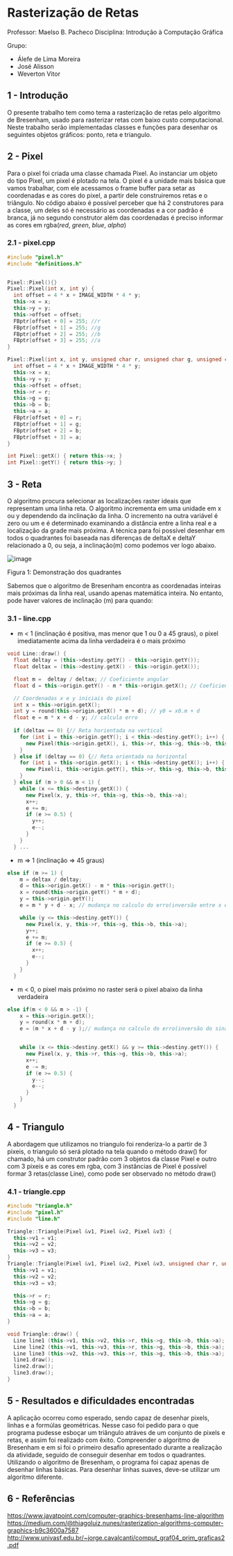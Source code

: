 # Rasterização de Retas

Professor: Maelso B. Pacheco
Disciplina: Introdução à Computação Gráfica

Grupo:

- Álefe de Lima Moreira
- José Alisson
- Weverton Vitor

## 1 - Introdução 

O presente trabalho tem como tema a rasterização de retas pelo algoritmo de Bresenham, usado para rasterizar retas com baixo custo computacional. Neste trabalho serão implementadas classes e funções para desenhar os seguintes objetos gráficos: ponto, reta e triangulo.

## 2 -  Pixel

Para o pixel foi criada uma classe chamada Pixel. Ao instanciar um objeto do tipo Pixel, um pixel é plotado na tela. O pixel é a unidade mais básica que vamos trabalhar, com ele acessamos o frame buffer para setar as coordenadas e as cores do pixel, a partir dele construiremos retas e o triângulo. No código abaixo é possível perceber que há 2 construtores para a classe, um deles só é necessário as coordenadas e a cor padrão é branca, já no segundo construtor além das coordenadas é preciso informar as cores em rgba(*red*, *green*, *blue*, *alpha*)

### 2.1 - pixel.cpp
```C++
#include "pixel.h"
#include "definitions.h"


Pixel::Pixel(){}
Pixel::Pixel(int x, int y) {
  int offset = 4 * x + IMAGE_WIDTH * 4 * y;
  this->x = x;
  this->y = y;
  this->offset = offset;
  FBptr[offset + 0] = 255; //r
  FBptr[offset + 1] = 255; //g
  FBptr[offset + 2] = 255; //b
  FBptr[offset + 3] = 255; //a
}

Pixel::Pixel(int x, int y, unsigned char r, unsigned char g, unsigned char b, unsigned char a) {
  int offset = 4 * x + IMAGE_WIDTH * 4 * y;
  this->x = x;
  this->y = y;
  this->offset = offset;
  this->r = r;
  this->g = g;
  this->b = b;
  this->a = a;
  FBptr[offset + 0] = r;
  FBptr[offset + 1] = g;
  FBptr[offset + 2] = b;
  FBptr[offset + 3] = a;
}

int Pixel::getX() { return this->x; }
int Pixel::getY() { return this->y; }


```
## 3 -  Reta

O algoritmo procura selecionar as localizações raster ideais que representam uma linha reta. O algoritmo incrementa em uma unidade em x ou y dependendo da inclinação da linha. O incremento na outra variável é zero ou um e é determinado examinando a distância entre a linha real e a localização da grade mais próxima. 
A técnica para foi possível desenhar em todos o quadrantes foi baseada nas diferenças de deltaX e deltaY relacionado a 0, ou seja, a inclinação(m) como podemos ver logo abaixo.

![image](https://user-images.githubusercontent.com/72952273/190861671-d8e63a17-6150-455c-ba35-0cad1b5a5040.png)

Figura 1: Demonstração dos quadrantes


Sabemos que o algoritmo de Bresenham encontra as coordenadas inteiras mais próximas da linha real, usando apenas matemática inteira. No entanto, pode haver valores de inclinação (m) para quando: 

### 3.1 - line.cpp
- m < 1 (inclinação é positiva, mas menor que 1 ou 0 a 45 graus), o pixel imediatamente acima da linha verdadeira é o mais próximo
```C++
void Line::draw() {
  float deltay = (this->destiny.getY() - this->origin.getY());
  float deltax = (this->destiny.getX() - this->origin.getX());

  float m =  deltay / deltax; // Coeficiente angular
  float d = this->origin.getY() - m * this->origin.getX(); // Coeficiente linear

  // Coordenadas x e y iniciais do pixel
  int x = this->origin.getX();
  int y = round(this->origin.getX() * m + d); // y0 = x0.m + d
  float e = m * x + d - y; // calcula erro
  
  if (deltax == 0) {// Reta horientada na vertical
    for (int i = this->origin.getY(); i < this->destiny.getY(); i++) {
      new Pixel(this->origin.getX(), i, this->r, this->g, this->b, this->a);
    }
  } else if (deltay == 0) {// Reta orientada na horizontal
    for (int i = this->origin.getX(); i < this->destiny.getX(); i++) {
      new Pixel(i, this->origin.getY(), this->r, this->g, this->b, this->a);
    }
  } else if (m > 0 && m < 1) {
    while (x <= this->destiny.getX()) {
      new Pixel(x, y, this->r, this->g, this->b, this->a);
      x++;
      e += m;
      if (e >= 0.5) {
        y++;
        e--;
      }
    }
  } ...
````
- m => 1 (inclinação => 45 graus)
```C++
else if (m >= 1) {
    m = deltax / deltay;
    d = this->origin.getX() - m * this->origin.getY();
    x = round(this->origin.getY() * m + d);
    y = this->origin.getY();
    e = m * y + d - x; // mudança no calculo do erro(inversão entre x e y)

    while (y <= this->destiny.getY()) {
      new Pixel(x, y, this->r, this->g, this->b, this->a);
      y++;
      e += m;
      if (e >= 0.5) {
        x++;
        e--;
      }
    }
  }
```
- m < 0, o pixel mais próximo no raster será o pixel abaixo da linha verdadeira
```C++
else if(m < 0 && m > -1) {
    x = this->origin.getX();
    y = round(x * m + d);
    e = (m * x + d - y );// mudança no calculo do erro(inversão do sinal de y)


    while (x <= this->destiny.getX() && y >= this->destiny.getY()) {
      new Pixel(x, y, this->r, this->g, this->b, this->a);
      x++;
      e -= m;
      if (e >= 0.5) {
        y--;
        e--;
      }
    }
  }
```

## 4 -   Triangulo
A abordagem que utilizamos no triangulo foi renderiza-lo a partir de 3 pixeis, o triangulo só será plotado na tela quando o método draw() for chamado, há um construtor padrão com 3 objetos da classe Pixel e outro com 3 pixeis e as cores em rgba, com 3 instâncias de Pixel é possível formar 3 retas(classe Line), como pode ser observado no método draw()

### 4.1 - triangle.cpp
```C++
#include "triangle.h"
#include "pixel.h"
#include "line.h"

Triangle::Triangle(Pixel &v1, Pixel &v2, Pixel &v3) {
  this->v1 = v1;
  this->v2 = v2;
  this->v3 = v3;
}
Triangle::Triangle(Pixel &v1, Pixel &v2, Pixel &v3, unsigned char r, unsigned char g, unsigned char b, unsigned char a) {
  this->v1 = v1;
  this->v2 = v2;
  this->v3 = v3;

  this->r = r;
  this->g = g;
  this->b = b;
  this->a = a;
}

void Triangle::draw() {
  Line line1 (this->v1, this->v2, this->r, this->g, this->b, this->a);
  Line line2 (this->v1, this->v3, this->r, this->g, this->b, this->a);
  Line line3 (this->v2, this->v3, this->r, this->g, this->b, this->a);
  line1.draw();
  line2.draw();
  line3.draw();
}

```
## 5 -   Resultados e dificuldades encontradas

A aplicação ocorreu como esperado, sendo capaz de desenhar pixels, linhas e a formúlas geométricas. Nesse caso foi pedido para o que programa pudesse esboçar um triângulo atráves de um conjunto de pixels e retas, e assim foi realizado com êxito.
Compreender o algoritmo de Bresenham e em si foi o primeiro desafio apresentado durante a realização da atividade, seguido de conseguir desenhar em todos o quadrantes.
Utilizando o algoritmo de Bresenham, o programa foi capaz apenas de desenhar linhas básicas. Para desenhar linhas suaves, deve-se utilizar um algoritmo diferente.

## 6 - Referências

https://www.javatpoint.com/computer-graphics-bresenhams-line-algorithm
https://medium.com/@thiagoluiz.nunes/rasterization-algorithms-computer-graphics-b9c3600a7587
http://www.univasf.edu.br/~jorge.cavalcanti/comput_graf04_prim_graficas2.pdf



